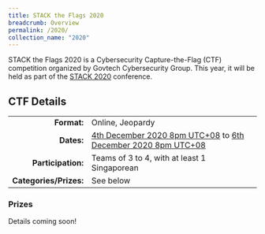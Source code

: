```yaml
---
title: STACK the Flags 2020
breadcrumb: Overview
permalink: /2020/
collection_name: "2020"
---
```


STACK the Flags 2020 is a Cybersecurity Capture-the-Flag (CTF) competition organized by Govtech Cybersecurity Group. This year, it will be held as part of the [STACK 2020](https://stack.gov.sg/) conference.

## CTF Details

<style type="text/css">
  .info-table td:first-child {
    text-align: right;
    font-weight: bold;
  }
  .info-table td:first-child::after {
    content: ":";
  }
</style>

<table class="info-table">
  <tr>
    <td>Format</td>
    <td>Online, Jeopardy</td>
  </tr>
  <tr>
    <td>Dates</td>
    <td><a href="https://time.is/compare 2000_4_Dec_2020_in_SGT">4th December 2020 8pm UTC+08</a> to <a href="https://time.is/compare/2000_6_Dec_2020_in_SGT">6th December 2020 8pm UTC+08</a></td>
  </tr>
  <tr>
    <td>Participation</td>
    <td>Teams of 3 to 4, with at least 1 Singaporean</td>
  </tr>
  <tr>
    <td>Categories/Prizes</td>
    <td>See below</td>
  </tr>
</table>

### Prizes

Details coming soon!
